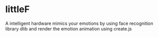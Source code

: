 # littleF
A intelligent hardware mimics your emotions by using face recognition library dlib and render the emotion animation using create.js
